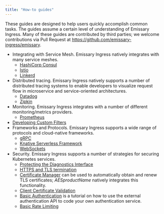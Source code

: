 ```yaml
---
title: "How-to guides"
---
```


These guides are designed to help users quickly accomplish common tasks. The guides assume a certain level of understanding of Emissary Ingress. Many of these guides are contributed by third parties; we welcome contributions via Pull Request at https://github.com/emissary-ingress/emissary.

* Integrating with Service Mesh. Emissary Ingress natively integrates with many service meshes.
  * [HashiCorp Consul](consul)
  * [Istio](istio)
  * [Linkerd](linkerd2)
* Distributed tracing. Emissary Ingress natively supports a number of distributed tracing systems to enable developers to visualize request flow in microservice and service-oriented architectures.
  * [Datadog](tracing-datadog)
  * [Zipkin](tracing-zipkin)
* Monitoring. Emissary Ingress integrates with a number of different monitoring/metrics providers.
  * [Prometheus](prometheus)
* [Developing Custom Filters](filter-dev-guide)
* Frameworks and Protocols. Emissary Ingress supports a wide range of protocols and cloud-native frameworks.
  * [gRPC](grpc)
  * [Knative Serverless Framework](knative)
  * [WebSockets](websockets)
* Security. Emissary Ingress supports a number of strategies for securing Kubernetes services.
  * [Protecting the Diagnostics Interface](protecting-diag-access)
  * [HTTPS and TLS termination](tls-termination)
  * [Certificate Manager](cert-manager) can be used to automatically obtain and renew TLS certificates; $AESproductName$ natively integrates this functionality.
  * [Client Certificate Validation](client-cert-validation)
  * [Basic Authentication](basic-auth) is a tutorial on how to use the external authentication API to code your own authentication service.
  * [Basic Rate Limiting](rate-limiting-tutorial)
